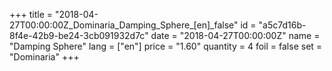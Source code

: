 +++
title = "2018-04-27T00:00:00Z_Dominaria_Damping_Sphere_[en]_false"
id = "a5c7d16b-8f4e-42b9-be24-3cb091932d7c"
date = "2018-04-27T00:00:00Z"
name = "Damping Sphere"
lang = ["en"]
price = "1.60"
quantity = 4
foil = false
set = "Dominaria"
+++
